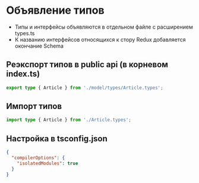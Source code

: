 # Объявление типов

- Типы и интерфейсы объявляются в отдельном файле с расширением types.ts
- К названию интерфейсов относящихся к стору Redux добавляется окончание Schema

## Реэкспорт типов в public api (в корневом index.ts)

```typescript
export type { Article } from './model/types/Article.types';
```

## Импорт типов

```typescript
import type { Article } from './Article.types';
```

## Настройка в tsconfig.json

```json
{
  "compilerOptions": {
    "isolatedModules": true
  }
}
```
